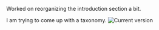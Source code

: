 
Worked on reorganizing the introduction section a bit. 

I am trying to come up with a taxonomy. ![Current version](http://tts.speech.cs.cmu.edu/rsk/phdthesis/images/taxonomy.png)
